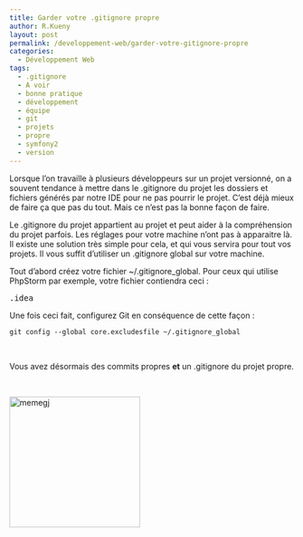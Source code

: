 ```yaml
---
title: Garder votre .gitignore propre
author: R.Kueny
layout: post
permalink: /developpement-web/garder-votre-gitignore-propre
categories:
  - Développement Web
tags:
  - .gitignore
  - A voir
  - bonne pratique
  - développement
  - équipe
  - git
  - projets
  - propre
  - symfony2
  - version
---
```

Lorsque l&rsquo;on travaille à plusieurs développeurs sur un projet versionné, on a souvent tendance à mettre dans le .gitignore du projet les dossiers et fichiers générés par notre IDE pour ne pas pourrir le projet. C&rsquo;est déjà mieux de faire ça que pas du tout. Mais ce n&rsquo;est pas la bonne façon de faire.

Le .gitignore du projet appartient au projet et peut aider à la compréhension du projet parfois. Les réglages pour votre machine n&rsquo;ont pas à apparaitre là. Il existe une solution très simple pour cela, et qui vous servira pour tout vos projets. Il vous suffit d&rsquo;utiliser un .gitignore global sur votre machine.

Tout d&rsquo;abord créez votre fichier ~/.gitignore_global. Pour ceux qui utilise PhpStorm par exemple, votre fichier contiendra ceci :

<pre>.idea</pre>

Une fois ceci fait, configurez Git en conséquence de cette façon :

    git config --global core.excludesfile ~/.gitignore_global

&nbsp;

Vous avez désormais des commits propres **et** un .gitignore du projet propre.

&nbsp;

<a href="http://rkueny.fr/wp-content/uploads/2015/02/memegj.jpg" rel="lightbox[2196]"><img class="aligncenter  wp-image-2198" src="http://rkueny.fr/wp-content/uploads/2015/02/memegj.jpg" alt="memegj" width="231" height="231" /></a>

&nbsp;